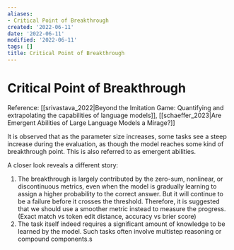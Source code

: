 ```yaml
---
aliases:
- Critical Point of Breakthrough
created: '2022-06-11'
date: '2022-06-11'
modified: '2022-06-11'
tags: []
title: Critical Point of Breakthrough
---
```


# Critical Point of Breakthrough

Reference: [[srivastava_2022|Beyond the Imitation Game: Quantifying and extrapolating the capabilities of language models]], [[schaeffer_2023|Are Emergent Abilities of Large Language Models a Mirage?]]

It is observed that as the parameter size increases, some tasks see a steep increase during the evaluation, as though the model reaches some kind of breakthrough point. This is also referred to as emergent abilities.

A closer look reveals a different story:
1. The breakthrough is largely contributed by the zero-sum, nonlinear, or discontinuous metrics, even when the model is gradually learning to assign a higher probability to the correct answer. But it will continue to be a failure before it crosses the threshold. Therefore, it is suggested that we should use a smoother metric instead to measure the progress. (Exact match vs token edit distance, accuracy vs brier score)
2. The task itself indeed requires a significant amount of knowledge to be learned by the model. Such tasks often involve multistep reasoning or compound components.s